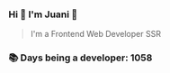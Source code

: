 ### Hi 👋 I&#39;m Juani 🦁

> I&#39;m a Frontend Web Developer SSR

### 📚 Days being a developer: 1058
